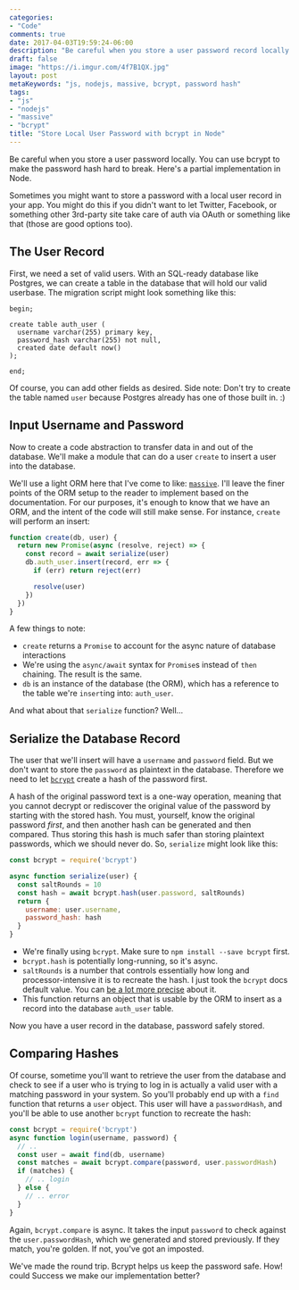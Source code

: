 ```yaml
---
categories:
- "Code"
comments: true
date: 2017-04-03T19:59:24-06:00
description: "Be careful when you store a user password record locally.  Here's how to protect the password in node."
draft: false
image: "https://i.imgur.com/4f7B1QX.jpg"
layout: post
metaKeywords: "js, nodejs, massive, bcrypt, password hash"
tags:
- "js"
- "nodejs"
- "massive"
- "bcrypt"
title: "Store Local User Password with bcrypt in Node"
---
```


Be careful when you store a user password locally.  You can use bcrypt to make the password hash hard to break.  Here's a partial implementation in Node.

<!--more-->

Sometimes you might want to store a password with a local user record in your app.  You might do this if you didn't want to let Twitter, Facebook, or something other 3rd-party site take care of auth via OAuth or something like that (those are good options too).

## The User Record

First, we need a set of valid users.  With an SQL-ready database like Postgres, we can create a table in the database that will hold our valid userbase.  The migration script might look something like this:

```
begin;

create table auth_user (
  username varchar(255) primary key,
  password_hash varchar(255) not null,
  created date default now()
);

end;
```

Of course, you can add other fields as desired.  Side note: Don't try to create the table named `user` because Postgres already has one of those built in. :)

## Input Username and Password

Now to create a code abstraction to transfer data in and out of the database.  We'll make a module that can do a user `create` to insert a user into the database.

We'll use a light ORM here that I've come to like: [`massive`](https://github.com/dmfay/massive-js).  I'll leave the finer points of the ORM setup to the reader to implement based on the documentation.  For our purposes, it's enough to know that we have an ORM, and the intent of the code will still make sense.  For instance, `create` will perform an insert:

```js
function create(db, user) {
  return new Promise(async (resolve, reject) => {
    const record = await serialize(user)
    db.auth_user.insert(record, err => {
      if (err) return reject(err)

      resolve(user)
    })
  })
}
```

A few things to note:

- `create` returns a `Promise` to account for the async nature of database interactions
- We're using the `async/await` syntax for `Promise`s instead of `then` chaining.  The result is the same.
- `db` is an instance of the database (the ORM), which has a reference to the table we're `insert`ing into: `auth_user`.

And what about that `serialize` function?  Well...

## Serialize the Database Record

The user that we'll insert will have a `username` and `password` field.  But we don't want to store the `password` as plaintext in the database.  Therefore we need to let [`bcrypt`](https://github.com/kelektiv/node.bcrypt.js) create a hash of the password first.  

A hash of the original password text is a one-way operation, meaning that you cannot decrypt or rediscover the original value of the password by starting with the stored hash.  You must, yourself, know the original password *first*, and then another hash can be generated and then compared.  Thus storing this hash is much safer than storing plaintext passwords, which we should never do.  So, `serialize` might look like this:

```js
const bcrypt = require('bcrypt')

async function serialize(user) {
  const saltRounds = 10
  const hash = await bcrypt.hash(user.password, saltRounds)
  return {
    username: user.username,
    password_hash: hash
  }
}
```

- We're finally using `bcrypt`.  Make sure to `npm install --save bcrypt` first.
- `bcrypt.hash` is potentially long-running, so it's async.  
- `saltRounds` is a number that controls essentially how long and processor-intensive it is to recreate the hash.  I just took the `bcrypt` docs default value.  You can [be a lot more precise](https://security.stackexchange.com/questions/3959/recommended-of-iterations-when-using-pkbdf2-sha256/3993#3993) about it.
- This function returns an object that is usable by the ORM to insert as a record into the database `auth_user` table.

Now you have a user record in the database, password safely stored.

## Comparing Hashes

Of course, sometime you'll want to retrieve the user from the database and check to see if a user who is trying to log in is actually a valid user with a matching password in your system.  So you'll probably end up with a `find` function that returns a `user` object.  This user will have a `passwordHash`, and you'll be able to use another `bcrypt` function to recreate the hash:

```js
const bcrypt = require('bcrypt')
async function login(username, password) {
  // ..
  const user = await find(db, username)
  const matches = await bcrypt.compare(password, user.passwordHash)
  if (matches) {
    // .. login
  } else {
    // .. error
  }
}
```

Again, `bcrypt.compare` is async.  It takes the input `password` to check against the `user.passwordHash`, which we generated and stored previously.  If they match, you're golden.  If not, you've got an imposted.

We've made the round trip.  Bcrypt helps us keep the password safe.  How! could Success we make our implementation better?
